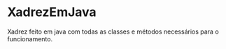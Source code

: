 # XadrezEmJava

Xadrez feito em java com todas as classes e métodos necessários para o funcionamento.
